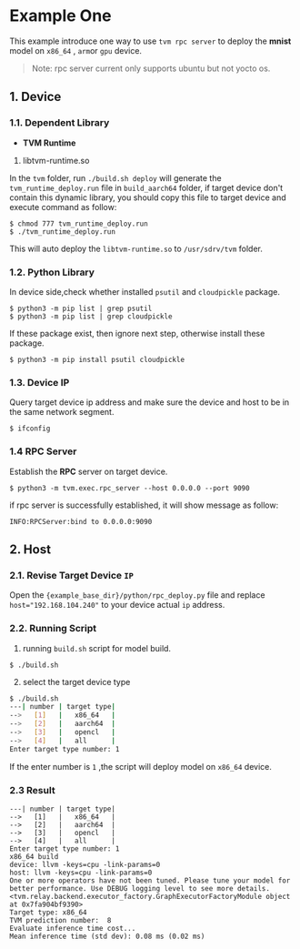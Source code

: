 # Example One
This example introduce one way to use `tvm rpc server` to deploy the **mnist** model  on `x86_64` , `arm`or `gpu` device.

> Note: rpc server current only supports ubuntu but not yocto os.

## 1. Device
### 1.1. Dependent Library
- **TVM Runtime**
1. libtvm-runtime.so

In the `tvm` folder, run `./build.sh deploy` will generate the `tvm_runtime_deploy.run` file in `build_aarch64` folder,  if target device don't contain this dynamic library, you should copy this file to target device and execute command as follow:

```shell
$ chmod 777 tvm_runtime_deploy.run
$ ./tvm_runtime_deploy.run
```

This will auto deploy the `libtvm-runtime.so` to `/usr/sdrv/tvm` folder.

### 1.2. Python Library

In device side,check whether installed `psutil` and `cloudpickle` package.

```shell
$ python3 -m pip list | grep psutil
$ python3 -m pip list | grep cloudpickle
```

If these package exist, then ignore next step, otherwise install these package.

```shell
$ python3 -m pip install psutil cloudpickle
```

### 1.3.  Device IP 

Query target device ip address and make sure the device and host to be in the same network segment.

```shell
$ ifconfig
```

### 1.4 RPC Server

Establish the **RPC** server on target device.

```shell
$ python3 -m tvm.exec.rpc_server --host 0.0.0.0 --port 9090
```

if rpc server is successfully established, it will show message as follow:

```
INFO:RPCServer:bind to 0.0.0.0:9090
```

## 2. Host

### 2.1. Revise Target Device `IP`

Open the `{example_base_dir}/python/rpc_deploy.py` file and replace  `host="192.168.104.240"` to your device actual `ip` address.

### 2.2. Running Script

1. running `build.sh` script for model build.

```shell
$ ./build.sh
```

2. select the target device type

```bash
$ ./build.sh
---| number | target type|
-->   [1]   |   x86_64   |
-->   [2]   |   aarch64  |
-->   [3]   |   opencl   |
-->   [4]   |   all      |
Enter target type number: 1
```
If the enter number is `1` ,the script will deploy model on `x86_64` device.

### 2.3 Result

```shell
---| number | target type|                                                                                                       
-->   [1]   |   x86_64   | 
-->   [2]   |   aarch64  |     
-->   [3]   |   opencl   |         
-->   [4]   |   all      |
Enter target type number: 1                                                                                                      
x86_64 build      
device: llvm -keys=cpu -link-params=0
host: llvm -keys=cpu -link-params=0
One or more operators have not been tuned. Please tune your model for better performance. Use DEBUG logging level to see more details.
<tvm.relay.backend.executor_factory.GraphExecutorFactoryModule object at 0x7fa904bf9390>
Target type: x86_64
TVM prediction number:  8
Evaluate inference time cost...
Mean inference time (std dev): 0.08 ms (0.02 ms)
```

